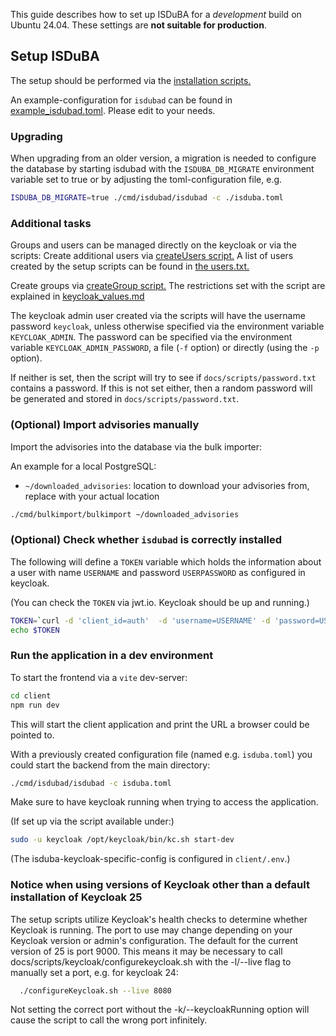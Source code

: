 <!--
 This file is Free Software under the Apache-2.0 License
 without warranty, see README.md and LICENSES/Apache-2.0.txt for details.

 SPDX-License-Identifier: Apache-2.0

 SPDX-FileCopyrightText: 2024 German Federal Office for Information Security (BSI) <https://www.bsi.bund.de>
 Software-Engineering: 2024 Intevation GmbH <https://intevation.de>
-->

This guide describes how to set up ISDuBA
for a *development* build on Ubuntu 24.04.
These settings are **not suitable for production**.


## Setup ISDuBA
The setup should be performed via the [installation scripts.](./scripts/README.md)

An example-configuration for `isdubad` can be found in [example_isdubad.toml](./example_isdubad.toml). Please edit to your needs.


### Upgrading
When upgrading from an older version, a migration is needed to 
configure the database by starting isdubad with the 
`ISDUBA_DB_MIGRATE` environment variable set to true or
by adjusting the toml-configuration file, e.g.

<!-- MARKDOWN-AUTO-DOCS:START (CODE:src=../docs/scripts/setup.sh&lines=53-53) -->
<!-- The below code snippet is automatically added from ../docs/scripts/setup.sh -->
```sh
ISDUBA_DB_MIGRATE=true ./cmd/isdubad/isdubad -c ./isduba.toml
```
<!-- MARKDOWN-AUTO-DOCS:END -->

### Additional tasks

Groups and users can be managed directly on the keycloak or via the scripts:
Create additional users via [createUsers script.](./scripts/keycloak/createUsers.sh) A list of users created by the setup scripts can be found in [the users.txt.](./developer/users.txt)

Create groups via [createGroup script.](./scripts/keycloak/createGroup.sh)
The restrictions set with the script are explained in [keycloak_values.md](./keycloak_values.md)

The keycloak admin user created via the scripts will
have the username password `keycloak`,
unless otherwise specified via the environment variable `KEYCLOAK_ADMIN`.
The password can be specified via the environment variable 
`KEYCLOAK_ADMIN_PASSWORD`, a file (`-f` option)
or directly (using the `-p` option).

If neither is set, then the script will try to see if
`docs/scripts/password.txt` contains a password.
If this is not set either, then a random password will be generated
and stored in `docs/scripts/password.txt`.


### (Optional) Import advisories manually
Import the advisories into the database via the bulk importer:

An example for a local PostgreSQL:
- `~/downloaded_advisories`: location to download your advisories from, replace with your actual location

```sh
./cmd/bulkimport/bulkimport ~/downloaded_advisories
```

### (Optional) Check whether `isdubad` is correctly installed
The following will define a `TOKEN` variable which holds the information
about a user with name `USERNAME` and password `USERPASSWORD`
as configured in keycloak.

(You can check the `TOKEN` via jwt.io. Keycloak should be up and running.)

```sh
TOKEN=`curl -d 'client_id=auth'  -d 'username=USERNAME' -d 'password=USERPASSWORD' -d 'grant_type=password' 'http://127.0.0.1:8080/realms/isduba/protocol/openid-connect/token' | jq -r .access_token`
echo $TOKEN
```


### Run the application in a dev environment

To start the frontend via a `vite` dev-server:

```bash
cd client
npm run dev
```

This will start the client application and
print the URL a browser could be pointed to.

With a previously created configuration file (named e.g. `isduba.toml`) you could start the backend from the main directory:

```bash
./cmd/isdubad/isdubad -c isduba.toml
```

Make sure to have keycloak running when trying to access the application.

(If set up via the script available under:)
```bash
sudo -u keycloak /opt/keycloak/bin/kc.sh start-dev
```

(The isduba-keycloak-specific-config is configured in `client/.env`.)

### Notice when using versions of Keycloak other than a default installation of Keycloak 25

The setup scripts utilize Keycloak's health checks to determine whether Keycloak is running. The port to use may change depending on your Keycloak version or admin's configuration.
The default for the current version of 25 is port 9000.
This means it may be necessary to call docs/scripts/keycloak/configurekeycloak.sh with the -l/--live flag to manually set a port, e.g. for keycloak 24:

```bash
  ./configureKeycloak.sh --live 8080
```

Not setting the correct port without the -k/--keycloakRunning option will cause the script to call the wrong port infinitely.
